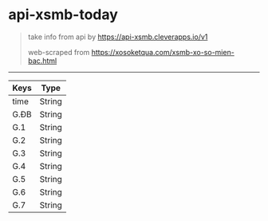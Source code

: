 # api-xsmb-today

> take info from api by https://api-xsmb.cleverapps.io/v1
>
> web-scraped from https://xosoketqua.com/xsmb-xo-so-mien-bac.html

---

| Keys | Type   |
| ---- | ------ |
| time | String |
| G.ĐB | String |
| G.1  | String |
| G.2  | String |
| G.3  | String |
| G.4  | String |
| G.5  | String |
| G.6  | String |
| G.7  | String |
